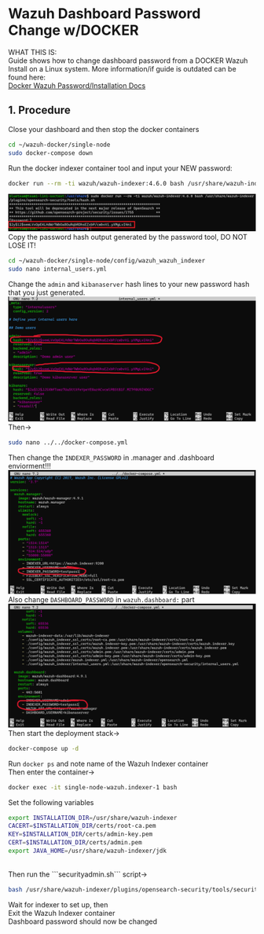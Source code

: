 # Wazuh Dashboard Password Change w/DOCKER

WHAT THIS IS:  
Guide shows how to change dashboard password from a DOCKER Wazuh Install on a Linux system. More information/if guide is outdated can be found here:  
[Docker Wazuh Password/Installation Docs](https://documentation.wazuh.com/current/deployment-options/docker/wazuh-container.html#change-pwd-existing-usr)  


## 1. Procedure

Close your dashboard and then stop the docker containers  

```bash
cd ~/wazuh-docker/single-node
sudo docker-compose down
```

Run the docker indexer container tool and input your NEW password:  

```bash
docker run --rm -ti wazuh/wazuh-indexer:4.6.0 bash /usr/share/wazuh-indexer/plugins/opensearch-security/tools/hash.sh
```
![Image of hash output](../Images/image9.png) 
Copy the password hash output generated by the password tool, DO NOT LOSE IT!

```bash
cd ~/wazuh-docker/single-node/config/wazuh_wazuh_indexer
sudo nano internal_users.yml
```

Change the `admin` and `kibanaserver` hash lines to your new password hash that you just generated. 
![Image of hash input](../Images/image10.png)  
Then->  

```bash
sudo nano ../../docker-compose.yml
```

Then change the `INDEXER_PASSWORD` in .manager and .dashboard enviorment!!! 
![Image of docker compose](../Images/image11.png)   
Also change `DASHBOARD_PASSWORD` in `wazuh.dashboard:` part  
![Image of docker compose](../Images/image12.png) 
Then start the deployment stack->

```bash
docker-compose up -d
```

Run `docker ps` and note name of the Wazuh Indexer container\
Then enter the container->

```bash
docker exec -it single-node-wazuh.indexer-1 bash
```

Set the following variables
```bash
export INSTALLATION_DIR=/usr/share/wazuh-indexer
CACERT=$INSTALLATION_DIR/certs/root-ca.pem
KEY=$INSTALLATION_DIR/certs/admin-key.pem
CERT=$INSTALLATION_DIR/certs/admin.pem
export JAVA_HOME=/usr/share/wazuh-indexer/jdk
```

<br>
Then run the ```securityadmin.sh``` script->

```bash
bash /usr/share/wazuh-indexer/plugins/opensearch-security/tools/securityadmin.sh -cd /usr/share/wazuh-indexer/opensearch-security/ -nhnv -cacert  $CACERT -cert $CERT -key $KEY -p 9200 -icl
```
Wait for indexer to set up, then    
Exit the Wazuh Indexer container  
Dashboard password should now be changed
